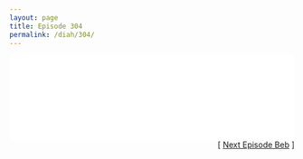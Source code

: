 ```yaml
---
layout: page
title: Episode 304
permalink: /diah/304/
---
```


<iframe allowfullscreen="true" frameborder="0" style="width:100%;" marginheight="0" marginwidth="0" mozallowfullscreen="true" scrolling="NO" src="//gdriveplayer.us/embed2.php?link=pfxm9e4Fdg3P3HN9S7vOcgFRVcKxJXUmZIjFBVOTfofIfngAt3UNwmjXdfodbCtlvMD0IPPVI9AuCSRBrDQ%252FWpncYEq29GmuwVzYJkJ1m%252BpU790en64VP49IIutOHWt7UMa14QSJ8OuUjidmH6%252BHDJkWYT7Kx1bPF8BqIRi%252Bc9X0BLzr27V3rAvgK%252BD3dIQrCch1R%252F8ztYQj84nGBTezng&amp;no_adult=yes" webkitallowfullscreen="true"></iframe>

<div align="right">[ <a href="/diah/305/">Next Episode Beb</a> ]</div>

